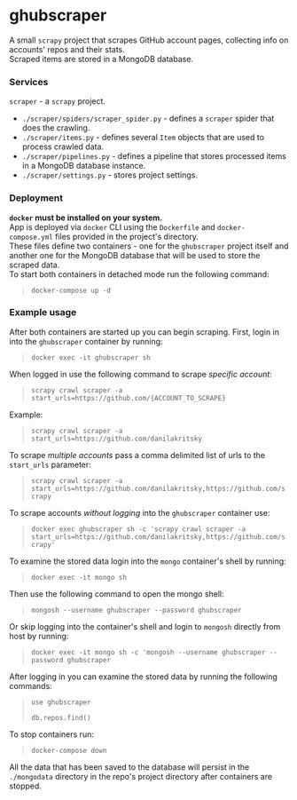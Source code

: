 ghubscraper
============

A small `scrapy` project that scrapes GitHub account pages, collecting info on accounts' repos and their stats.  
Scraped items are stored in a MongoDB database.
### Services
`scraper` - a `scrapy` project.  
- `./scraper/spiders/scraper_spider.py` - defines a `scraper` spider that does the crawling. 
- `./scraper/items.py` - defines several `Item` objects that are used to process crawled data.
- `./scraper/pipelines.py` - defines a pipeline that stores processed items in a MongoDB database instance.
- `./scraper/settings.py` - stores project settings.

### Deployment

**`docker` must be installed on your system.**  
App is deployed via `docker` CLI using the `Dockerfile` and `docker-compose.yml` files provided in the project's directory.  
These files define two containers - one for the `ghubscraper` project itself and another one for the MongoDB database that will be used to store the scraped data.  
To start both containers in detached mode run the following command:
> ```docker-compose up -d```

### Example usage

After both containers are started up you can begin scraping.
First, login in into the `ghubscraper` container by running:
> `docker exec -it ghubscraper sh`  
>
When logged in use the following command to scrape *specific account*:
> `scrapy crawl scraper -a start_urls=https://github.com/{ACCOUNT_TO_SCRAPE}`
>
Example:
> `scrapy crawl scraper -a start_urls=https://github.com/danilakritsky`
>
To scrape *multiple accounts* pass a comma delimited list of urls to the `start_urls` parameter:
> `scrapy crawl scraper -a start_urls=https://github.com/danilakritsky,https://github.com/scrapy`
>

To scrape accounts *without logging* into the `ghubscraper` container use:
>`docker exec ghubscraper sh -c 'scrapy crawl scraper -a start_urls=https://github.com/danilakritsky,https://github.com/scrapy'`
>
To examine the stored data login into the `mongo` container's shell by running:
> `docker exec -it mongo sh`  
>
Then use the following command to open the mongo shell:
> `mongosh --username ghubscraper --password ghubscraper`
>
Or skip logging into the container's shell and login to `mongosh` directly from host by running:
> `docker exec -it mongo sh -c 'mongosh --username ghubscraper --password ghubscraper`
>
After logging in you can examine the stored data by running the following commands:
> `use ghubscraper` 
>
>`db.repos.find()`
>
To stop containers run:
> `docker-compose down`
>
All the data that has been saved to the database will persist in the `./mongodata` directory in the repo's project directory after containers are stopped.

